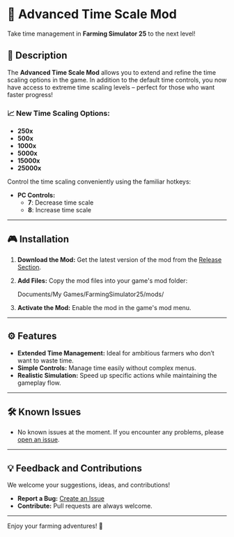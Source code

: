 # 🚜 **Advanced Time Scale Mod**

Take time management in **Farming Simulator 25** to the next level!

## 📝 **Description**
The **Advanced Time Scale Mod** allows you to extend and refine the time scaling options in the game. In addition to the default time controls, you now have access to extreme time scaling levels – perfect for those who want faster progress!

### 📈 **New Time Scaling Options:**
- **250x**
- **500x**
- **1000x**
- **5000x**
- **15000x**
- **25000x**

Control the time scaling conveniently using the familiar hotkeys:

- **PC Controls:**
  - **7**: Decrease time scale
  - **8**: Increase time scale

---

## 🎮 **Installation**

1. **Download the Mod:**
   Get the latest version of the mod from the [Release Section](https://github.com/Zaross/FS25-Better-time-controll/releases).

2. **Add Files:**
   Copy the mod files into your game's mod folder:

   Documents/My Games/FarmingSimulator25/mods/

3. **Activate the Mod:**
Enable the mod in the game's mod menu.

---

## ⚙️ **Features**

- **Extended Time Management:** Ideal for ambitious farmers who don’t want to waste time.
- **Simple Controls:** Manage time easily without complex menus.
- **Realistic Simulation:** Speed up specific actions while maintaining the gameplay flow.

---

## 🛠 **Known Issues**

- No known issues at the moment. If you encounter any problems, please [open an issue](https://github.com/Zaross/FS25-Better-time-controll/issues).

---

## 💡 **Feedback and Contributions**

We welcome your suggestions, ideas, and contributions!

- **Report a Bug:** [Create an Issue](https://github.com/Zaross/FS25-Better-time-controll/issues)
- **Contribute:** Pull requests are always welcome.

---

Enjoy your farming adventures! 🌾
